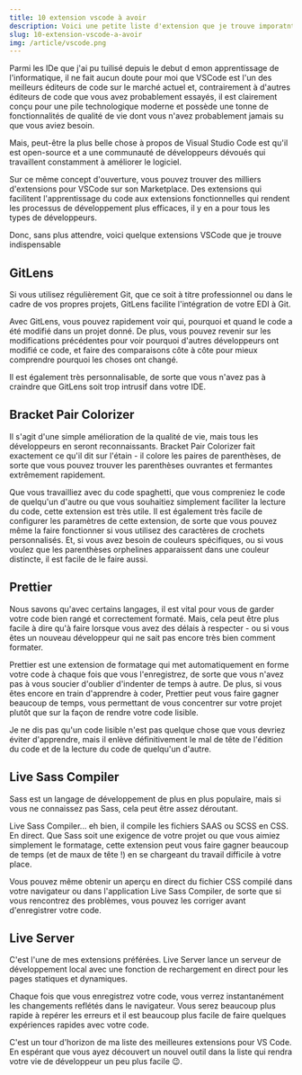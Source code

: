 ```yaml
---
title: 10 extension vscode à avoir
description: Voici une petite liste d'extension que je trouve imporatnt d'voir sous la main.
slug: 10-extension-vscode-a-avoir
img: /article/vscode.png
---
```


Parmi les IDe que j'ai pu tuilisé depuis le debut d emon apprentissage de l'informatique, il ne fait aucun doute pour moi  que VSCode est l'un des meilleurs éditeurs de code sur le marché actuel et, contrairement à d'autres éditeurs de code que vous avez probablement essayés, il est clairement conçu pour une pile technologique moderne et possède une tonne de fonctionnalités de qualité de vie dont vous n'avez probablement jamais su que vous aviez besoin.

Mais, peut-être la plus belle chose à propos de Visual Studio Code est qu'il est open-source et a une communauté de développeurs dévoués qui travaillent constamment à améliorer le logiciel.

Sur ce même concept d'ouverture, vous pouvez trouver des milliers d'extensions pour VSCode sur son Marketplace. Des extensions qui facilitent l'apprentissage du code aux extensions fonctionnelles qui rendent les processus de développement plus efficaces, il y en a pour tous les types de développeurs.

Donc, sans plus attendre, voici quelque extensions VSCode que je trouve indispensable

## GitLens 
Si vous utilisez régulièrement Git, que ce soit à titre professionnel ou dans le cadre de vos propres projets, GitLens facilite l'intégration de votre EDI à Git.

Avec GitLens, vous pouvez rapidement voir qui, pourquoi et quand le code a été modifié dans un projet donné. De plus, vous pouvez revenir sur les modifications précédentes pour voir pourquoi d'autres développeurs ont modifié ce code, et faire des comparaisons côte à côte pour mieux comprendre pourquoi les choses ont changé.

Il est également très personnalisable, de sorte que vous n'avez pas à craindre que GitLens soit trop intrusif dans votre IDE.


## Bracket Pair Colorizer
Il s'agit d'une simple amélioration de la qualité de vie, mais tous les développeurs en seront reconnaissants. Bracket Pair Colorizer fait exactement ce qu'il dit sur l'étain - il colore les paires de parenthèses, de sorte que vous pouvez trouver les parenthèses ouvrantes et fermantes extrêmement rapidement.

Que vous travailliez avec du code spaghetti, que vous compreniez le code de quelqu'un d'autre ou que vous souhaitiez simplement faciliter la lecture du code, cette extension est très utile. Il est également très facile de configurer les paramètres de cette extension, de sorte que vous pouvez même la faire fonctionner si vous utilisez des caractères de crochets personnalisés. Et, si vous avez besoin de couleurs spécifiques, ou si vous voulez que les parenthèses orphelines apparaissent dans une couleur distincte, il est facile de le faire aussi.


## Prettier

Nous savons qu'avec certains langages, il est vital pour vous de garder votre code bien rangé et correctement formaté. Mais, cela peut être plus facile à dire qu'à faire lorsque vous avez des délais à respecter - ou si vous êtes un nouveau développeur qui ne sait pas encore très bien comment formater.

Prettier est une extension de formatage qui met automatiquement en forme votre code à chaque fois que vous l'enregistrez, de sorte que vous n'avez pas à vous soucier d'oublier d'indenter de temps à autre. De plus, si vous êtes encore en train d'apprendre à coder, Prettier peut vous faire gagner beaucoup de temps, vous permettant de vous concentrer sur votre projet plutôt que sur la façon de rendre votre code lisible.

Je ne dis pas qu'un code lisible n'est pas quelque chose que vous devriez éviter d'apprendre, mais il enlève définitivement le mal de tête de l'édition du code et de la lecture du code de quelqu'un d'autre.

## Live Sass Compiler
Sass est un langage de développement de plus en plus populaire, mais si vous ne connaissez pas Sass, cela peut être assez déroutant.

Live Sass Compiler... eh bien, il compile les fichiers SAAS ou SCSS en CSS. En direct. Que Sass soit une exigence de votre projet ou que vous aimiez simplement le formatage, cette extension peut vous faire gagner beaucoup de temps (et de maux de tête !) en se chargeant du travail difficile à votre place.

Vous pouvez même obtenir un aperçu en direct du fichier CSS compilé dans votre navigateur ou dans l'application Live Sass Compiler, de sorte que si vous rencontrez des problèmes, vous pouvez les corriger avant d'enregistrer votre code.

## Live Server
C'est l'une de mes extensions préférées. Live Server lance un serveur de développement local avec une fonction de rechargement en direct pour les pages statiques et dynamiques.

Chaque fois que vous enregistrez votre code, vous verrez instantanément les changements reflétés dans le navigateur. Vous serez beaucoup plus rapide à repérer les erreurs et il est beaucoup plus facile de faire quelques expériences rapides avec votre code.


C'est un tour d'horizon de ma liste des meilleures extensions pour VS Code. En espérant que vous ayez découvert un nouvel outil dans la liste qui rendra votre vie de développeur un peu plus facile 😉.